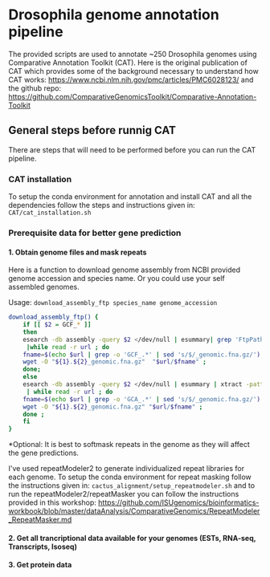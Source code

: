 # Drosophila genome annotation pipeline

The provided scripts are used to annotate ~250 Drosophila genomes using Comparative Annotation Toolkit (CAT). Here is the original publication of CAT which provides some of the background necessary to understand how CAT works: https://www.ncbi.nlm.nih.gov/pmc/articles/PMC6028123/  and the github repo: https://github.com/ComparativeGenomicsToolkit/Comparative-Annotation-Toolkit

## General steps before runnig CAT
There are steps that will need to be performed before you can run the CAT pipeline.

### CAT installation 
To setup the conda environment for annotation and install CAT and all the dependencies follow the steps and instructions given in: ```CAT/cat_installation.sh```

### Prerequisite data for better gene prediction

#### 1. Obtain genome files and mask repeats
Here is a function to download genome assembly from NCBI provided genome accession and species name. Or you could use your self assembled genomes.

Usage: ```download_assembly_ftp species_name genome_accession```
```bash
download_assembly_ftp() {
    if [[ $2 = GCF_* ]]
    then
    esearch -db assembly -query $2 </dev/null | esummary| grep 'FtpPath type="RefSeq"'|sed 's/<FtpPath type="RefSeq">//'|sed 's_</FtpPath>__'|sed 's_\s__g' \
     |while read -r url ; do
    fname=$(echo $url | grep -o 'GCF_.*' | sed 's/$/_genomic.fna.gz/') ;
    wget -O "${1}.${2}_genomic.fna.gz"  "$url/$fname" ;
    done;
    else
    esearch -db assembly -query $2 </dev/null | esummary | xtract -pattern DocumentSummary -element FtpPath_GenBank \
     | while read -r url ; do
    fname=$(echo $url | grep -o 'GCA_.*' | sed 's/$/_genomic.fna.gz/') ;
    wget -O "${1}.${2}_genomic.fna.gz" "$url/$fname" ;
    done ;
    fi
}
```

*Optional: It is best to softmask repeats in the genome as they will affect the gene predictions. 

I've used repeatModeler2 to generate individualized repeat libraries for each genome. To setup the conda environment for repeat masking follow the instructions given in: ```cactus_alignment/setup_repeatmodeler.sh``` and to run the repeatModeler2/repeatMasker you can follow the instructions provided in this workshop: https://github.com/ISUgenomics/bioinformatics-workbook/blob/master/dataAnalysis/ComparativeGenomics/RepeatModeler_RepeatMasker.md 

#### 2. Get all trancriptional data available for your genomes (ESTs, RNA-seq, Transcripts, Isoseq)
#### 3. Get protein data

